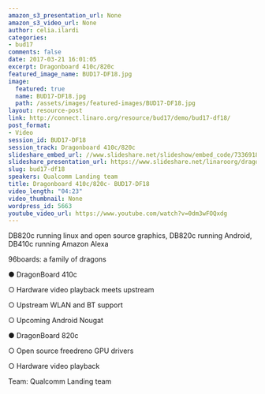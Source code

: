 ```yaml
---
amazon_s3_presentation_url: None
amazon_s3_video_url: None
author: celia.ilardi
categories:
- bud17
comments: false
date: 2017-03-21 16:01:05
excerpt: Dragonboard 410c/820c
featured_image_name: BUD17-DF18.jpg
image:
  featured: true
  name: BUD17-DF18.jpg
  path: /assets/images/featured-images/BUD17-DF18.jpg
layout: resource-post
link: http://connect.linaro.org/resource/bud17/demo/bud17-df18/
post_format:
- Video
session_id: BUD17-DF18
session_track: Dragonboard 410c/820c
slideshare_embed_url: //www.slideshare.net/slideshow/embed_code/73369189
slideshare_presentation_url: https://www.slideshare.net/linaroorg/dragonboard-410c820c
slug: bud17-df18
speakers: Qualcomm Landing team
title: Dragonboard 410c/820c- BUD17-DF18
video_length: "04:23"
video_thumbnail: None
wordpress_id: 5663
youtube_video_url: https://www.youtube.com/watch?v=0dm3wFOQxdg
---
```


DB820c running linux and open source graphics, DB820c running Android, DB410c running Amazon Alexa

96boards: a family of dragons

● DragonBoard 410c

○ Hardware video playback meets upstream

○ Upstream WLAN and BT support

○ Upcoming Android Nougat

● DragonBoard 820c

○ Open source freedreno GPU drivers

○ Hardware video playback


Team: Qualcomm Landing team
